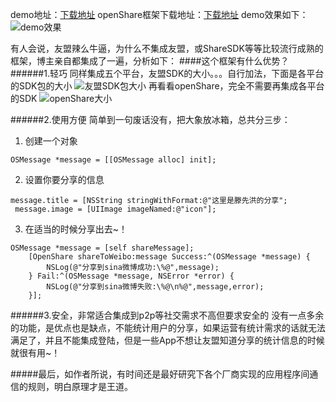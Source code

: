 demo地址：[下载地址](https://github.com/XHTeng/XHShareDemo)
openShare框架下载地址：[下载地址](https://github.com/100apps/openshare)
demo效果如下：![demo效果](http://upload-images.jianshu.io/upload_images/1385290-5b0e87412d3715b1.png?imageMogr2/auto-orient/strip%7CimageView2/2/w/1240)

有人会说，友盟辣么牛逼，为什么不集成友盟，或ShareSDK等等比较流行成熟的框架，博主亲自都集成了一遍，分析如下：
####这个框架有什么优势？
######1.轻巧
同样集成五个平台，友盟SDK的大小。。。自行加法，下面是各平台的SDK包的大小
![友盟SDK包大小](http://upload-images.jianshu.io/upload_images/1385290-ea4951970082c391.png?imageMogr2/auto-orient/strip%7CimageView2/2/w/1240)
再看看openShare，完全不需要再集成各平台的SDK
![openShare大小](http://upload-images.jianshu.io/upload_images/1385290-a656013c3a7a50ff.png?imageMogr2/auto-orient/strip%7CimageView2/2/w/1240)

######2.使用方便
简单到一句废话没有，把大象放冰箱，总共分三步：
 1. 创建一个对象
~~~
OSMessage *message = [[OSMessage alloc] init];
~~~

 2. 设置你要分享的信息
~~~
message.title = [NSString stringWithFormat:@"这里是滕先洪的分享";
 message.image = [UIImage imageNamed:@"icon"];
~~~

 3. 在适当的时候分享出去~！
~~~
OSMessage *message = [self shareMessage];
    [OpenShare shareToWeibo:message Success:^(OSMessage *message) {
        NSLog(@"分享到sina微博成功:\%@",message);
    } Fail:^(OSMessage *message, NSError *error) {
        NSLog(@"分享到sina微博失败:\%@\n%@",message,error);
    }];
~~~

######3.安全，非常适合集成到p2p等社交需求不高但要求安全的
没有一点多余的功能，是优点也是缺点，不能统计用户的分享，如果运营有统计需求的话就无法满足了，并且不能集成登陆，但是一些App不想让友盟知道分享的统计信息的时候就很有用~！

#####最后，如作者所说，有时间还是最好研究下各个厂商实现的应用程序间通信的规则，明白原理才是王道。
